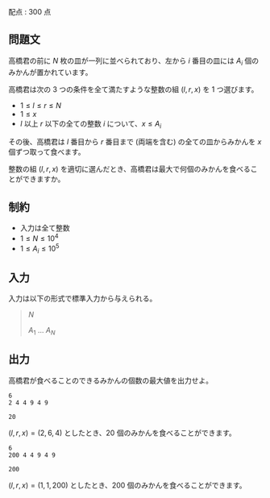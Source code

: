 配点 : $300$ 点

## 問題文

高橋君の前に $N$ 枚の皿が一列に並べられており、左から $i$ 番目の皿には $A_i$ 個のみかんが置かれています。

高橋君は次の $3$ つの条件を全て満たすような整数の組 $(l,r,x)$ を $1$ つ選びます。

- $1\leq l \leq r \leq N$
- $1 \le x$
- $l$ 以上 $r$ 以下の全ての整数 $i$ について、$x \le A_i$

その後、高橋君は $l$ 番目から $r$ 番目まで (両端を含む) の全ての皿からみかんを $x$ 個ずつ取って食べます。

整数の組 $(l,r,x)$ を適切に選んだとき、高橋君は最大で何個のみかんを食べることができますか。

## 制約

- 入力は全て整数
- $1 \leq N \leq 10^4$
- $1 \leq A_i \leq 10^5$

## 入力

入力は以下の形式で標準入力から与えられる。

> $N$
> 
> $A_1$ $\ldots$ $A_N$

## 出力

高橋君が食べることのできるみかんの個数の最大値を出力せよ。

```input1
6
2 4 4 9 4 9
```

```output1
20
```

$(l,r,x)=(2,6,4)$ としたとき、$20$ 個のみかんを食べることができます。

```input2
6
200 4 4 9 4 9
```

```output2
200
```

$(l,r,x)=(1,1,200)$ としたとき、$200$ 個のみかんを食べることができます。